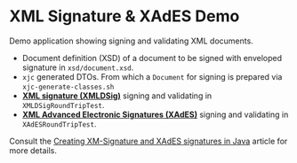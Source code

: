 # XML Signature & XAdES Demo

Demo application showing signing and validating XML documents.

* Document definition (XSD) of a document to be signed with enveloped signature in `xsd/document.xsd`.
* `xjc` generated DTOs. From which a `Document` for signing is prepared via `xjc-generate-classes.sh`
* [**XML signature (XMLDSig)**](http://www.w3.org/TR/2002/REC-xmldsig-core-20020212/) signing and validating in `XMLDSigRoundTripTest`.
* [**XML Advanced Electronic Signatures (XAdES)**](https://www.w3.org/TR/XAdES/) signing and validating in `XAdESRoundTripTest`.

Consult the [Creating XM-Signature and XAdES signatures in Java](https://vkuzel.com/creating-xml-signature-and-xades-signatures-in-java) article for more details.
